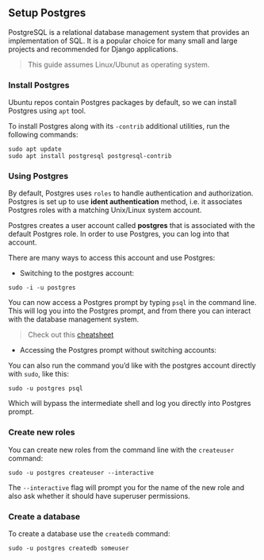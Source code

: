 ## Setup Postgres

PostgreSQL is a relational database management system that provides an implementation of SQL. It is a popular choice for many small and large projects and recommended for Django applications.

>This guide assumes Linux/Ubunut as operating system.

### Install Postgres

Ubuntu repos contain Postgres packages by default, so we can install Postgres using `apt` tool.

To install Postgres along with its `-contrib` additional utilities, run the following commands:

```
sudo apt update
sudo apt install postgresql postgresql-contrib
```

### Using Postgres

By default, Postgres uses `roles` to handle authentication and authorization. Postgres is set up to use **ident authentication** method, i.e. it associates Postgres roles with a matching Unix/Linux system account.

Postgres creates a user account called **postgres** that is associated with the default Postgres role. In order to use Postgres, you can log into that account.

There are many ways to access this account and use Postgres:

- Switching to the postgres account:

```
sudo -i -u postgres
```

You can now access a Postgres prompt by typing `psql` in the command line. This will log you into the Postgres prompt, and from there you can interact with the database management system.

>Check out this [cheatsheet](https://gist.github.com/Kartones/dd3ff5ec5ea238d4c546)

- Accessing the Postgres prompt without switching accounts:

You can also run the command you’d like with the postgres account directly with `sudo`, like this:

```
sudo -u postgres psql
```

Which will bypass the intermediate shell and log you directly into Postgres prompt.


### Create new roles

You can create new roles from the command line with the `createuser` command:

```
sudo -u postgres createuser --interactive
```

The `--interactive` flag will prompt you for the name of the new role and also ask whether it should have superuser permissions.


### Create a database

To create a database use the `createdb` command:

```
sudo -u postgres createdb someuser
```




